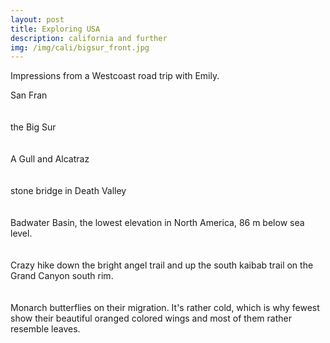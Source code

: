 ```yaml
---
layout: post
title: Exploring USA
description: california and further
img: /img/cali/bigsur_front.jpg
---
```

    
Impressions from a Westcoast road trip with Emily.

<div>
<img class="col three" src="{{ site.baseurl }}/img/cali/sanfran.jpg" alt="" title="sanfran">
</div>
<div class="col three caption">
	San Fran
</div>
<br/><br/>

<div>
<img class="col three" src="{{ site.baseurl }}/img/cali/bigsur2.jpg" alt="" title="bigsur">
</div>
<div class="col three caption">
	the Big Sur
</div>
<br/><br/>

<div>
<img class="col three" src="{{ site.baseurl }}/img/cali/alcatraz.jpg" alt="" title="alcatraz">
</div>
<div class="col three caption">
	A Gull and Alcatraz
</div>
<br/><br/>

<div>
<img class="col three" src="{{ site.baseurl }}/img/cali/bridge.jpg" alt="" title="bridge">
</div>
<div class="col three caption">
	stone bridge in Death Valley
</div>
<br/><br/>

<div>
<img class="col three" src="{{ site.baseurl }}/img/cali/badwater1.jpg" alt="" title="badwater1">
</div>
<div class="col three caption">
	Badwater Basin, the lowest elevation in North America, 86 m below sea level.
</div>
<br/><br/>

<div>
<img class="col three" src="{{ site.baseurl }}/img/cali/canyon.jpg" alt="" title="canyon">
</div>
<div class="col three caption">
	Crazy hike down the bright angel trail and up the south kaibab trail on the Grand Canyon south rim. 
</div>
<br/><br/>

<div>
<img class="col three" src="{{ site.baseurl }}/img/cali/butterfly.jpg" alt="" title="butterfly">
</div>
<div class="col three caption">
	Monarch butterflies on their migration. It's rather cold, which is why fewest show their beautiful
	oranged colored wings and most of them rather resemble leaves.
</div>
<br/><br/>
